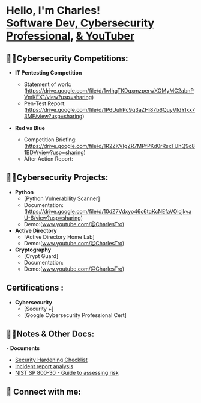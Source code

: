 <h1>Hello, I'm Charles! <br/><a href="https://github.com/charlesTrue">Software Dev, <a href="https://| www.linkedin.com/in/charles-trouilliere/">Cybersecurity Professional</a>, <a href="https://www.youtube.com/c/charlesTrue"> & YouTuber</a></h1>
<h2>👨‍💻Cybersecurity Competitions:</h2>
  
  - <b>IT Pentesting Competition</b>
    - Statement of work:(https://drive.google.com/file/d/1wlhgTKDqxmzperwXOMyMC2abnPVmKEX1/view?usp=sharing)
    - Pen-Test Report:(https://drive.google.com/file/d/1P6UuhPc9q3aZHi87b6QuyVfdYIxx73MF/view?usp=sharing)
      
  - <b>Red vs Blue</b>
    - Competition Briefing:(https://drive.google.com/file/d/1R2ZKVIgZR7MPfPKd0rRsxTUhQ9c81BDV/view?usp=sharing)
    - After Action Report:
<h2>👨‍💻Cybersecurity Projects:</h2>

- <b>Python</b>
  - [Python Vulnerability Scanner]
  - Documentation:(https://drive.google.com/file/d/10dZ7Vdxyo46c6tqKcNEfaVOlcjkvaU-6/view?usp=sharing)
  - Demo:(www.youtube.com/@CharlesTro)
- <b>Active Directory</b>
  - [Active Directory Home Lab]
  - Demo:(www.youtube.com/@CharlesTro)
- <b>Cryptography</b>
  - [Crypt Guard] 
  - Documentation:
  - Demo:(www.youtube.com/@CharlesTro)

<h2>Certifications :</h2>

- <b>Cybersecurity</b>
  - [Security +]
  - [Google Cybersecurity Professional Cert]

<h2>👨‍💻Notes & Other Docs:</h2>
- <b>Documents</b>

  - [Security Hardening Checklist](https://drive.google.com/file/d/133gBOeGOcYdkAXYoaZOt36Mh9Zl_CW3k/view?usp=sharing)
  - [Incident report analysis](https://docs.google.com/document/d/1INXDhVOp8sqK2q49zDn5cVhmIlPKb18SaNmjONrSPbw/edit?usp=sharing)
  - [NIST SP 800-30 - Guide to assessing risk](https://docs.google.com/document/d/1ff4dEA4uuI5iHhe8altrYKRTSzov98LxnV60Avg-Qq8/edit?usp=sharing)
  
<h2> 🤳 Connect with me:</h2>

[YouTube]: www.youtube.com/@CharlesTro
[linkedin]: www.linkedin.com/in/charles-trouilliere

<!--
**charlesTrue/charlesTrue** is a ✨ _special_ ✨ repository because its `README.md` (this file) appears on your GitHub profile.

Here are some ideas to get you started:

- 🔭 I’m currently working on ...
- 🌱 I’m currently learning ...
- 👯 I’m looking to collaborate on ...
- 🤔 I’m looking for help with ...
- 💬 Ask me about ...
- 📫 How to reach me: ...
- 😄 Pronouns: ...
- ⚡ Fun fact: ...
-->
